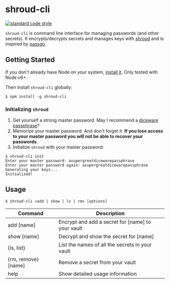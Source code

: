 # shroud-cli

[![standard code
style](https://img.shields.io/badge/code%20style-standard-brightgreen.svg)](https://github.com/feross/standard)

`shroud-cli` is command line interface for managing passwords (and other secrets). It encrypts/decrypts secrets and manages keys with [shroud](https://github.com/taravancil/shroud) and is inspired by [passgo](https://github.com/ejcx/passgo).

## Getting Started

If you don't already have Node on your system, [install it](https://nodejs.org/en/). Only tested with Node v6+.

Then install `shroud-cli` globally:

```
$ npm install -g shroud-cli
```

### Initializing `shroud`

1. Get yourself a strong master password. May I recommend a [diceware passphrase](http://world.std.com/~reinhold/diceware.html)?
2. Memorize your master password. And don't forget it. **If you lose access to your master password you will not be able to recover your passwords**.
3. Initialize `shroud` with your master password:

```
$ shroud-cli init
Enter your master password: asupergreatdicewarepassphrase
Enter your master password again: asupergreatdicewarepassphrase
Generating your keys...
Initialized!
```
## Usage

```
$ shroud-cli <add | show | ls | rm> [options]
```

| Command | Description |
| ------- | ----------- |
| add [name] | Encrypt and add a secret for [name] to your vault |
| show [name] | Decrypt and show the secret for [name] |
| {ls, list} | List the names of all the secrets in your vault |
| {rm, remove} [name] | Remove a secret from your vault |
| help | Show detailed usage information | 
